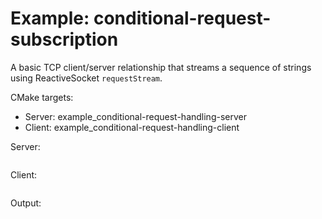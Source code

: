 # Example: conditional-request-subscription

A basic TCP client/server relationship that streams a sequence of strings using ReactiveSocket `requestStream`.

CMake targets:

- Server: example_conditional-request-handling-server
- Client: example_conditional-request-handling-client

Server:

```cpp

```

Client:

```cpp

```

Output:

```

```